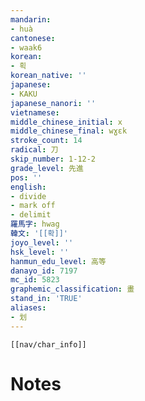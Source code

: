 ```yaml
---
mandarin:
- huà
cantonese:
- waak6
korean:
- 획
korean_native: ''
japanese:
- KAKU
japanese_nanori: ''
vietnamese:
middle_chinese_initial: x
middle_chinese_final: wɣɛk
stroke_count: 14
radical: 刀
skip_number: 1-12-2
grade_level: 先進
pos: ''
english:
- divide
- mark off
- delimit
羅馬字: hwag
韓文: '[[확]]'
joyo_level: ''
hsk_level: ''
hanmun_edu_level: 高等
danayo_id: 7197
mc_id: 5823
graphemic_classification: 畫
stand_in: 'TRUE'
aliases:
- 划
---
```

```meta-bind-embed
[[nav/char_info]]
```

# Notes
